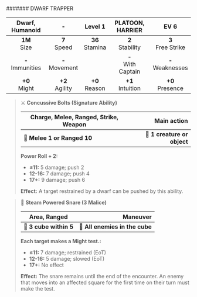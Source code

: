 ####### DWARF TRAPPER

|   Dwarf, Humanoid   |         -         |      Level 1      |   PLATOON, HARRIER    |         EV 6         |
|:-------------------:|:-----------------:|:-----------------:|:---------------------:|:--------------------:|
|   **1M**<br>Size    |  **7**<br>Speed   | **36**<br>Stamina |  **2**<br>Stability   | **3**<br>Free Strike |
| **-**<br>Immunities | **-**<br>Movement |                   | **-**<br>With Captain | **-**<br>Weaknesses  |
|   **+0**<br>Might   | **+2**<br>Agility | **+0**<br>Reason  |  **+1**<br>Intuition  |  **+0**<br>Presence  |

> ⚔️ **Concussive Bolts (Signature Ability)**
> 
> | **Charge, Melee, Ranged, Strike, Weapon** |             **Main action** |
> |-------------------------------------------|----------------------------:|
> | **📏 Melee 1 or Ranged 10**               | **🎯 1 creature or object** |
> 
> **Power Roll + 2:**
> 
> - **≤11:** 5 damage; push 2
> - **12-16:** 7 damage; push 4
> - **17+:** 9 damage; push 6
> 
> **Effect:** A target restrained by a dwarf can be pushed by this ability.

> 🔳 **Steam Powered Snare (3 Malice)**
> 
> | **Area, Ranged**       |                   **Maneuver** |
> |------------------------|-------------------------------:|
> | **📏 3 cube within 5** | **🎯 All enemies in the cube** |
> 
> **Each target makes a Might test.:**
> 
> - **≤11:** 7 damage; restrained (EoT)
> - **12-16:** 5 damage; slowed (EoT)
> - **17+:** No effect
> 
> **Effect:** The snare remains until the end of the encounter. An enemy that moves into an affected square for the first time on their turn must make the test.

